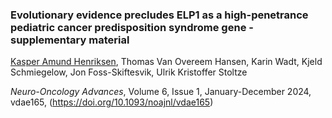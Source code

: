 ### Evolutionary evidence precludes ELP1 as a high-penetrance pediatric cancer predisposition syndrome gene - supplementary material

<ins>Kasper Amund Henriksen</ins>, Thomas Van Overeem Hansen, Karin Wadt, Kjeld Schmiegelow, Jon Foss-Skiftesvik, Ulrik Kristoffer Stoltze

_Neuro-Oncology Advances_, Volume 6, Issue 1, January-December 2024, vdae165, (https://doi.org/10.1093/noajnl/vdae165) 
